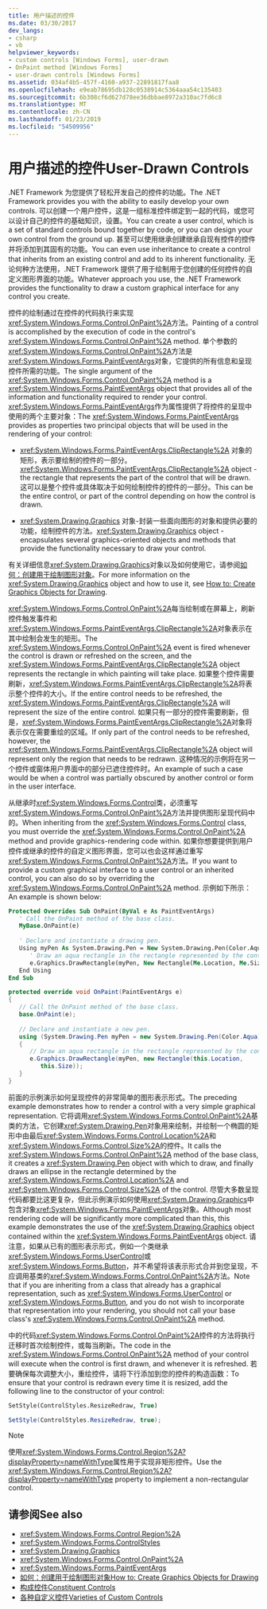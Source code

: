 ```yaml
---
title: 用户描述的控件
ms.date: 03/30/2017
dev_langs:
- csharp
- vb
helpviewer_keywords:
- custom controls [Windows Forms], user-drawn
- OnPaint method [Windows Forms]
- user-drawn controls [Windows Forms]
ms.assetid: 034af4b5-457f-4160-a937-22891817faa8
ms.openlocfilehash: e9eab78695db128c0538914c5364aaa54c135403
ms.sourcegitcommit: 6b308cf6d627d78ee36dbbae8972a310ac7fd6c8
ms.translationtype: MT
ms.contentlocale: zh-CN
ms.lasthandoff: 01/23/2019
ms.locfileid: "54509956"
---
```

# <a name="user-drawn-controls"></a><span data-ttu-id="9554c-102">用户描述的控件</span><span class="sxs-lookup"><span data-stu-id="9554c-102">User-Drawn Controls</span></span>
<span data-ttu-id="9554c-103">.NET Framework 为您提供了轻松开发自己的控件的功能。</span><span class="sxs-lookup"><span data-stu-id="9554c-103">The .NET Framework provides you with the ability to easily develop your own controls.</span></span> <span data-ttu-id="9554c-104">可以创建一个用户控件，这是一组标准控件绑定到一起的代码，或您可以设计自己的控件的基础知识，设置。</span><span class="sxs-lookup"><span data-stu-id="9554c-104">You can create a user control, which is a set of standard controls bound together by code, or you can design your own control from the ground up.</span></span> <span data-ttu-id="9554c-105">甚至可以使用继承创建继承自现有控件的控件并将添加到其固有的功能。</span><span class="sxs-lookup"><span data-stu-id="9554c-105">You can even use inheritance to create a control that inherits from an existing control and add to its inherent functionality.</span></span> <span data-ttu-id="9554c-106">无论何种方法使用，.NET Framework 提供了用于绘制用于您创建的任何控件的自定义图形界面的功能。</span><span class="sxs-lookup"><span data-stu-id="9554c-106">Whatever approach you use, the .NET Framework provides the functionality to draw a custom graphical interface for any control you create.</span></span>  
  
 <span data-ttu-id="9554c-107">控件的绘制通过在控件的代码执行来实现<xref:System.Windows.Forms.Control.OnPaint%2A>方法。</span><span class="sxs-lookup"><span data-stu-id="9554c-107">Painting of a control is accomplished by the execution of code in the control's <xref:System.Windows.Forms.Control.OnPaint%2A> method.</span></span> <span data-ttu-id="9554c-108">单个参数的<xref:System.Windows.Forms.Control.OnPaint%2A>方法是<xref:System.Windows.Forms.PaintEventArgs>对象，它提供的所有信息和呈现控件所需的功能。</span><span class="sxs-lookup"><span data-stu-id="9554c-108">The single argument of the <xref:System.Windows.Forms.Control.OnPaint%2A> method is a <xref:System.Windows.Forms.PaintEventArgs> object that provides all of the information and functionality required to render your control.</span></span> <span data-ttu-id="9554c-109"><xref:System.Windows.Forms.PaintEventArgs>作为属性提供了将控件的呈现中使用的两个主要对象：</span><span class="sxs-lookup"><span data-stu-id="9554c-109">The <xref:System.Windows.Forms.PaintEventArgs> provides as properties two principal objects that will be used in the rendering of your control:</span></span>  
  
-   <span data-ttu-id="9554c-110"><xref:System.Windows.Forms.PaintEventArgs.ClipRectangle%2A> 对象的矩形，表示要绘制的控件的一部分。</span><span class="sxs-lookup"><span data-stu-id="9554c-110"><xref:System.Windows.Forms.PaintEventArgs.ClipRectangle%2A> object - the rectangle that represents the part of the control that will be drawn.</span></span> <span data-ttu-id="9554c-111">这可以是整个控件或具体取决于如何绘制控件的控件的一部分。</span><span class="sxs-lookup"><span data-stu-id="9554c-111">This can be the entire control, or part of the control depending on how the control is drawn.</span></span>  
  
-   <span data-ttu-id="9554c-112"><xref:System.Drawing.Graphics> 对象-封装一些面向图形的对象和提供必要的功能，绘制控件的方法。</span><span class="sxs-lookup"><span data-stu-id="9554c-112"><xref:System.Drawing.Graphics> object - encapsulates several graphics-oriented objects and methods that provide the functionality necessary to draw your control.</span></span>  
  
 <span data-ttu-id="9554c-113">有关详细信息<xref:System.Drawing.Graphics>对象以及如何使用它，请参阅[如何：创建用于绘制图形对象](../../../../docs/framework/winforms/advanced/how-to-create-graphics-objects-for-drawing.md)。</span><span class="sxs-lookup"><span data-stu-id="9554c-113">For more information on the <xref:System.Drawing.Graphics> object and how to use it, see [How to: Create Graphics Objects for Drawing](../../../../docs/framework/winforms/advanced/how-to-create-graphics-objects-for-drawing.md).</span></span>  
  
 <span data-ttu-id="9554c-114"><xref:System.Windows.Forms.Control.OnPaint%2A>每当绘制或在屏幕上，刷新控件触发事件和<xref:System.Windows.Forms.PaintEventArgs.ClipRectangle%2A>对象表示在其中绘制会发生的矩形。</span><span class="sxs-lookup"><span data-stu-id="9554c-114">The <xref:System.Windows.Forms.Control.OnPaint%2A> event is fired whenever the control is drawn or refreshed on the screen, and the <xref:System.Windows.Forms.PaintEventArgs.ClipRectangle%2A> object represents the rectangle in which painting will take place.</span></span> <span data-ttu-id="9554c-115">如果整个控件需要刷新，<xref:System.Windows.Forms.PaintEventArgs.ClipRectangle%2A>将表示整个控件的大小。</span><span class="sxs-lookup"><span data-stu-id="9554c-115">If the entire control needs to be refreshed, the <xref:System.Windows.Forms.PaintEventArgs.ClipRectangle%2A> will represent the size of the entire control.</span></span> <span data-ttu-id="9554c-116">如果只有一部分的控件需要刷新，但是，<xref:System.Windows.Forms.PaintEventArgs.ClipRectangle%2A>对象将表示仅在需要重绘的区域。</span><span class="sxs-lookup"><span data-stu-id="9554c-116">If only part of the control needs to be refreshed, however, the <xref:System.Windows.Forms.PaintEventArgs.ClipRectangle%2A> object will represent only the region that needs to be redrawn.</span></span> <span data-ttu-id="9554c-117">这种情况的示例将在另一个控件或窗体用户界面中的部分已遮住控件时。</span><span class="sxs-lookup"><span data-stu-id="9554c-117">An example of such a case would be when a control was partially obscured by another control or form in the user interface.</span></span>  
  
 <span data-ttu-id="9554c-118">从继承时<xref:System.Windows.Forms.Control>类，必须重写<xref:System.Windows.Forms.Control.OnPaint%2A>方法并提供图形呈现代码中的。</span><span class="sxs-lookup"><span data-stu-id="9554c-118">When inheriting from the <xref:System.Windows.Forms.Control> class, you must override the <xref:System.Windows.Forms.Control.OnPaint%2A> method and provide graphics-rendering code within.</span></span> <span data-ttu-id="9554c-119">如果你想要提供到用户控件或继承的控件的自定义图形界面，您可以也会这样通过重写<xref:System.Windows.Forms.Control.OnPaint%2A>方法。</span><span class="sxs-lookup"><span data-stu-id="9554c-119">If you want to provide a custom graphical interface to a user control or an inherited control, you can also do so by overriding the <xref:System.Windows.Forms.Control.OnPaint%2A> method.</span></span> <span data-ttu-id="9554c-120">示例如下所示：</span><span class="sxs-lookup"><span data-stu-id="9554c-120">An example is shown below:</span></span>  
  
```vb  
Protected Overrides Sub OnPaint(ByVal e As PaintEventArgs)  
   ' Call the OnPaint method of the base class.  
   MyBase.OnPaint(e)  
  
   ' Declare and instantiate a drawing pen.  
   Using myPen As System.Drawing.Pen = New System.Drawing.Pen(Color.Aqua)  
      ' Draw an aqua rectangle in the rectangle represented by the control.  
      e.Graphics.DrawRectangle(myPen, New Rectangle(Me.Location, Me.Size))  
   End Using
End Sub  
```  
  
```csharp  
protected override void OnPaint(PaintEventArgs e)  
{  
   // Call the OnPaint method of the base class.  
   base.OnPaint(e);  
  
   // Declare and instantiate a new pen.  
   using (System.Drawing.Pen myPen = new System.Drawing.Pen(Color.Aqua))  
   {
      // Draw an aqua rectangle in the rectangle represented by the control.  
      e.Graphics.DrawRectangle(myPen, new Rectangle(this.Location,   
         this.Size));  
   }
}  
```  
  
 <span data-ttu-id="9554c-121">前面的示例演示如何呈现控件的非常简单的图形表示形式。</span><span class="sxs-lookup"><span data-stu-id="9554c-121">The preceding example demonstrates how to render a control with a very simple graphical representation.</span></span> <span data-ttu-id="9554c-122">它将调用<xref:System.Windows.Forms.Control.OnPaint%2A>基类的方法，它创建<xref:System.Drawing.Pen>对象用来绘制，并绘制一个椭圆的矩形中由最后<xref:System.Windows.Forms.Control.Location%2A>和<xref:System.Windows.Forms.Control.Size%2A>的控件。</span><span class="sxs-lookup"><span data-stu-id="9554c-122">It calls the <xref:System.Windows.Forms.Control.OnPaint%2A> method of the base class, it creates a <xref:System.Drawing.Pen> object with which to draw, and finally draws an ellipse in the rectangle determined by the <xref:System.Windows.Forms.Control.Location%2A> and <xref:System.Windows.Forms.Control.Size%2A> of the control.</span></span> <span data-ttu-id="9554c-123">尽管大多数呈现代码都要比这更复杂，但此示例演示如何使用<xref:System.Drawing.Graphics>中包含对象<xref:System.Windows.Forms.PaintEventArgs>对象。</span><span class="sxs-lookup"><span data-stu-id="9554c-123">Although most rendering code will be significantly more complicated than this, this example demonstrates the use of the <xref:System.Drawing.Graphics> object contained within the <xref:System.Windows.Forms.PaintEventArgs> object.</span></span> <span data-ttu-id="9554c-124">请注意，如果从已有的图形表示形式，例如一个类继承<xref:System.Windows.Forms.UserControl>或<xref:System.Windows.Forms.Button>，并不希望将该表示形式合并到您呈现，不应调用基类的<xref:System.Windows.Forms.Control.OnPaint%2A>方法。</span><span class="sxs-lookup"><span data-stu-id="9554c-124">Note that if you are inheriting from a class that already has a graphical representation, such as <xref:System.Windows.Forms.UserControl> or <xref:System.Windows.Forms.Button>, and you do not wish to incorporate that representation into your rendering, you should not call your base class's <xref:System.Windows.Forms.Control.OnPaint%2A> method.</span></span>  
  
 <span data-ttu-id="9554c-125">中的代码<xref:System.Windows.Forms.Control.OnPaint%2A>控件的方法将执行迁移时首次绘制控件，或每当刷新。</span><span class="sxs-lookup"><span data-stu-id="9554c-125">The code in the <xref:System.Windows.Forms.Control.OnPaint%2A> method of your control will execute when the control is first drawn, and whenever it is refreshed.</span></span> <span data-ttu-id="9554c-126">若要确保每次调整大小，重绘控件，请将下行添加到您的控件的构造函数：</span><span class="sxs-lookup"><span data-stu-id="9554c-126">To ensure that your control is redrawn every time it is resized, add the following line to the constructor of your control:</span></span>  
  
```vb  
SetStyle(ControlStyles.ResizeRedraw, True)  
```  
  
```csharp  
SetStyle(ControlStyles.ResizeRedraw, true);  
```  
  
> [!NOTE]
>  <span data-ttu-id="9554c-127">使用<xref:System.Windows.Forms.Control.Region%2A?displayProperty=nameWithType>属性用于实现非矩形控件。</span><span class="sxs-lookup"><span data-stu-id="9554c-127">Use the <xref:System.Windows.Forms.Control.Region%2A?displayProperty=nameWithType> property to implement a non-rectangular control.</span></span>  
  
## <a name="see-also"></a><span data-ttu-id="9554c-128">请参阅</span><span class="sxs-lookup"><span data-stu-id="9554c-128">See also</span></span>
- <xref:System.Windows.Forms.Control.Region%2A>
- <xref:System.Windows.Forms.ControlStyles>
- <xref:System.Drawing.Graphics>
- <xref:System.Windows.Forms.Control.OnPaint%2A>
- <xref:System.Windows.Forms.PaintEventArgs>
- [<span data-ttu-id="9554c-129">如何：创建用于绘制图形对象</span><span class="sxs-lookup"><span data-stu-id="9554c-129">How to: Create Graphics Objects for Drawing</span></span>](../../../../docs/framework/winforms/advanced/how-to-create-graphics-objects-for-drawing.md)
- [<span data-ttu-id="9554c-130">构成控件</span><span class="sxs-lookup"><span data-stu-id="9554c-130">Constituent Controls</span></span>](../../../../docs/framework/winforms/controls/constituent-controls.md)
- [<span data-ttu-id="9554c-131">各种自定义控件</span><span class="sxs-lookup"><span data-stu-id="9554c-131">Varieties of Custom Controls</span></span>](../../../../docs/framework/winforms/controls/varieties-of-custom-controls.md)
